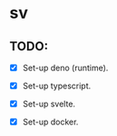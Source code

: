 # sv

## TODO:
- [x] Set-up deno (runtime).
- [x] Set-up typescript.
- [x] Set-up svelte.
- [x] Set-up docker.


